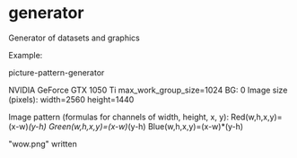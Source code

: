 # generator
Generator of datasets and graphics


Example:

picture-pattern-generator

NVIDIA GeForce GTX 1050 Ti max_work_group_size=1024
BG: 0
Image size (pixels):
 width=2560
 height=1440

Image pattern (formulas for channels of width, height, x, y):
 Red(w,h,x,y)=(x-w)*(y-h)
 Green(w,h,x,y)=(x-w)*(y-h)
 Blue(w,h,x,y)=(x-w)*(y-h)

"wow.png" written
